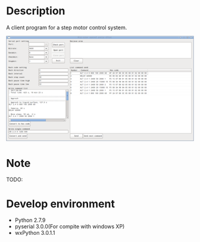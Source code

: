 # Description

A client program for a step motor control system.

![主界面](main.png)


# Note

TODO:




# Develop environment

* Python 2.7.9
* pyserial 3.0.0(For compite with windows XP)
* wxPython 3.0.1.1
